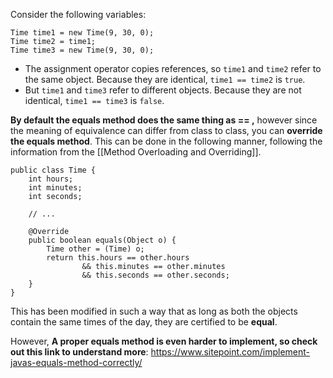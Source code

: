 Consider the following variables:

```
Time time1 = new Time(9, 30, 0);
Time time2 = time1;
Time time3 = new Time(9, 30, 0);

```

-   The assignment operator copies references, so `time1` and `time2` refer to the same object. Because they are identical, `time1 == time2` is `true`.
- But `time1` and `time3` refer to different objects. Because they are not identical, `time1 == time3` is `false`.

**By default the equals method does the same thing as == ,** however since the meaning of equivalence can differ from class to class, you can **override the equals method**. This can be done in the following manner, following the information from the [[Method Overloading and Overriding]].

```
public class Time {
    int hours;
    int minutes;
    int seconds;

    // ...

    @Override
    public boolean equals(Object o) {
        Time other = (Time) o;
        return this.hours == other.hours
                && this.minutes == other.minutes
                && this.seconds == other.seconds;
    }
}

```

This has been modified in such a way that as long as both the objects contain the same times of the day, they are certified to be **equal**.

However, **A proper equals method is even harder to implement, so check out this link to understand more**: https://www.sitepoint.com/implement-javas-equals-method-correctly/

